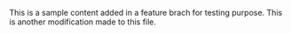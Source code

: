 This is a sample content added in a feature brach for testing purpose.
This is another modification made to this file.
